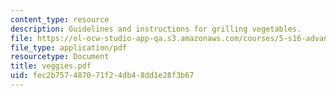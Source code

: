 ```yaml
---
content_type: resource
description: Guidelines and instructions for grilling vegetables.
file: https://ol-ocw-studio-app-qa.s3.amazonaws.com/courses/5-s16-advanced-kitchen-chemistry-spring-2002/fec2b757487071f24db48dd1e28f3b67_veggies.pdf
file_type: application/pdf
resourcetype: Document
title: veggies.pdf
uid: fec2b757-4870-71f2-4db4-8dd1e28f3b67
---
```

